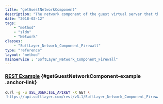 ```yaml
---
title: "getGuestNetworkComponent"
description: "The network component of the guest virtual server that this network component firewall belongs to."
date: "2018-02-12"
tags:
    - "method"
    - "sldn"
    - "Network"
classes:
    - "SoftLayer_Network_Component_Firewall"
type: "reference"
layout: "method"
mainService : "SoftLayer_Network_Component_Firewall"
---
```


### [REST Example](#getGuestNetworkComponent-example) <a href="/article/rest/"><i class="fas fa-question"></i></a> {#getGuestNetworkComponent-example .anchor-link} 
```bash
curl -g -u $SL_USER:$SL_APIKEY -X GET \
'https://api.softlayer.com/rest/v3.1/SoftLayer_Network_Component_Firewall/{SoftLayer_Network_Component_FirewallID}/getGuestNetworkComponent'
```
